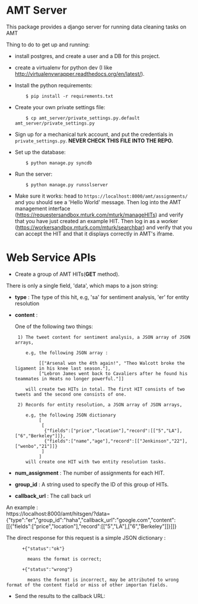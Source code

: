 AMT Server
==========

This package provides a django server for running data cleaning tasks on AMT

Thing to do to get up and running:

* install postgres, and create a user and a DB for this project.

* create a virtualenv for python dev (I like
  http://virtualenvwrapper.readthedocs.org/en/latest/).

* Install the python requirements:

          $ pip install -r requirements.txt

* Create your own private settings file:

          $ cp amt_server/private_settings.py.default amt_server/private_settings.py

* Sign up for a mechanical turk account, and put the credentials in
  `private_settings.py`. **NEVER CHECK THIS FILE INTO THE REPO.**

* Set up the database:

          $ python manage.py syncdb

* Run the server:

          $ python manage.py runsslserver

* Make sure it works: head to `https://localhost:8000/amt/assignments/` and you should
  see a 'Hello World' message. Then log into the AMT management interface
  (https://requestersandbox.mturk.com/mturk/manageHITs) and verify that you have
  just created an example HIT. Then log in as a worker
  (https://workersandbox.mturk.com/mturk/searchbar) and verify that you can
  accept the HIT and that it displays correctly in AMT's iframe.

Web Service APIs
=============
* Create a group of AMT HITs(**GET** method). 

 There is only a single field, 'data', which maps to a json string:

 - **type** : The type of this hit, e.g, 'sa' for sentiment analysis, 'er' for entity resolution
	
 - **content** :

     One of the following two things:
		
		1) The tweet content for sentiment analysis, a JSON array of JSON arrays, 
						
		   e.g, the following JSON array :
						
				[["Arsenal won the 4th again!", "Theo Walcott broke the ligament in his knee last season."], 
				["Lebron James went back to Cavaliers after he found his teammates in Heats no longer powerful."]]
							
		   will create two HITs in total. The first HIT consists of two tweets and the second one consists of one.
					
		2) Records for entity resolution, a JSON array of JSON arrays, 
					
		   e.g, the following JSON dictionary
				[
				 [
				  {"fields":["price","location"],"record":[["5","LA"],["6","Berkeley"]]}, 
				  {"fields":["name","age"],"record":[["Jenkinson","22"],["wenbo","21"]]}
				 ]
				]
		   will create one HIT with two entity resolution tasks.

 - **num_assignment** : The number of assignments for each HIT.
	
 - **group_id** : A string used to specify the ID of this group of HITs.

 - **callback_url** : The call back url
	
 An example :  
			https://localhost:8000/amt/hitsgen/?data={"type":"er","group_id":"haha","callback_url":"google.com","content":[[{"fields":["price","location"],"record":[["5","LA"],["6","Berkeley"]]}]]}
	
 The direct response for this request is a simple JSON dictionary :
		
		  +{"status":"ok"} 
					
			means the format is correct;
					
		  +{"status":"wrong"} 
					
			means the format is incorrect, may be attributed to wrong format of the content field or miss of other importan fields.
		
* Send the results to the callback URL: